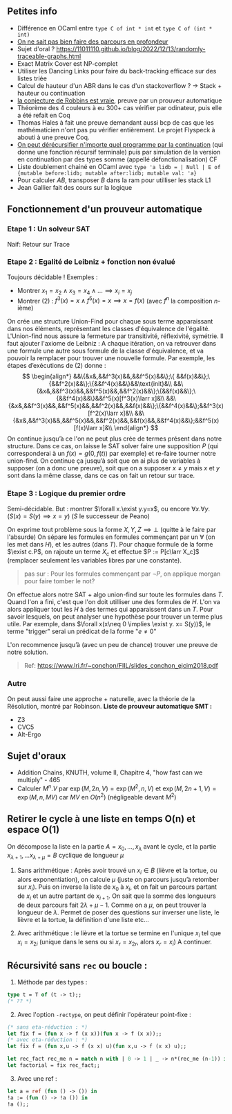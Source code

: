 

## Petites info

- Différence en OCaml entre `type C of int * int` et `type C of (int * int)`
- [On ne sait pas bien faire des parcours en profondeur](https://11011110.github.io/blog/2013/12/17/stack-based-graph-traversal.html)
- Sujet d'oral ? https://11011110.github.io/blog/2022/12/13/randomly-traceable-graphs.html
- Exact Matrix Cover est NP-complet
- Utiliser les Dancing Links pour faire du back-tracking efficace sur des listes triée
- Calcul de hauteur d'un ABR dans le cas d'un stackoverflow ? -> Stack + hauteur ou continuation
- [la conjecture de Robbins est vraie](https://en.wikipedia.org/wiki/Robbins_algebra), preuve par un prouveur automatique
- Théorème des 4 couleurs à eu 300+ cas vérifier par odinateur, puis elle a été refait en Coq
- Thomas Hales à fait une preuve demandant aussi bcp de cas que les mathématicien n'ont pas pu vérifier entièrement. Le projet Flyspeck à abouti à une preuve Coq.
- [On peut dérécursifier n'importe quel programme par la continuation](https://media.devenirenseignant.gouv.fr/file/agregation_externe/32/6/sujet0_agregation_externe_informatique_epreuve1_1422326.pdf) (qui donne une fonction récursif terminale) puis par simulation de la version en continuation par des types somme (appellé défonctionalisation) CF
- Liste doublement chainé en OCaml avec `type 'a lidb = | Null | E of {mutable before:lidb; mutable after:lidb; mutable val: 'a}`
- Pour calculer $AB$, transposer $B$ dans la ram pour utilliser les stack L1
- Jean Gallier fait des cours sur la logique
## Fonctionnement d'un prouveur automatique
### Etape 1 : Un solveur SAT
Naif: Retour sur Trace
### Etape 2 : Egalité de Leibniz + fonction non évalué
Toujours décidable !
Exemples  :
 - Montrer $x_1 =x_2 \land x_3 = x_4 \land ... \implies x_i = x_j$
 - Montrer $(2)$ : $f^3(x)=x \land f^5(x) = x \implies x=f(x)$ (avec $f^n$ la composition $n$-ième)

On crée une structure Union-Find pour chaque sous terme apparaissant dans nos éléments, représentant les classes d'équivalence de l'égalité.
L'Union-find nous assure la fermeture par transitivité, réflexivité, symétrie.
Il faut ajouter l'axiome de Leibniz :
A chaque itération, on va retrouver dans une formule une autre sous formule de la classe d'équivalence, et va pouvoir la remplacer pour trouver une nouvelle formule.
Par exemple, les étapes d’exécutions de $(2)$ donne :
$$
\begin{align*}
&&\{&x&,&&f^3(x)&&,&&f^5(x)&&\};\{ &&f(x)&&\};\{&&f^2(x)&&\};\{&&f^4(x)&&\}&&\text{init}&\\
&&\{&x&,&&f^3(x)&&,&&f^5(x)&&,&&f^2(x)&&\};\{&&f(x)&&\};\{&&f^4(x)&&\}&&f^5(x)[f^3(x)\larr x]&\\
&&\{&x&,&&f^3(x)&&,&&f^5(x)&&,&&f^2(x)&&,&&f(x)&&\};\{&&f^4(x)&&\};&&f^3(x)[f^2(x)\larr x]&\\
&&\{&x&,&&f^3(x)&&,&&f^5(x)&&,&&f^2(x)&&,&&f(x)&&,&&f^4(x)&&\};&&f^5(x)[f(x)\larr x]&\\
\end{align*}
$$
On continue jusqu’à ce l'on ne peut plus crée de termes présent dans notre structure.
Dans ce cas, on laisse le SAT solver faire une supposition $P$ (qui corresponderai à un $f(x)=g(0,f(t))$ par exemple) et re-faire tourner notre union-find.
On continue ça jusqu’à soit que on ai plus de variables à supposer (on a donc une preuve), soit que on a supposer $x\neq y$ mais $x$ et $y$ sont dans la même classe, dans ce cas on fait un retour sur trace.

### Etape 3 : Logique du premier ordre
Semi-décidable.
But : montrer $\forall x.\exist y.y=x$, ou encore $\forall x.\forall y.( S(x)=S(y)\implies x=y)$ ($S$ le successeur de Peano) 

On exprime tout problème sous la forme $X,Y,Z \implies \bot$ (quitte à le faire par l'absurde)
On sépare les formules en formules commençant par un $\forall$ (on les met dans $H$), et les autres (dans $T$).
Pour chaque formule de la forme $\exist c.P$, on rajoute un terme $X_c$ et effectue $P := P[c\larr X_c]$ (remplacer seulement les variables libres par une constante).
> pas sur :
> Pour les formules commençant par $\lnot P$, on applique morgan pour faire tomber le not?

On effectue alors notre SAT + algo union-find sur toute les formules dans $T$.
Quand l'on a fini, c'est que l'on doit utilliser une des formules de $H$.
L'on va alors appliquer tout les $H$ à des termes qui apparaissent dans un $T$. Pour savoir lesquels, on peut analyser une hypothèse pour trouver un terme plus utile.
Par exemple, dans $\forall x(x\neq 0 \implies \exist y. x= S(y))$, le terme "trigger" serai un prédicat de la forme "$e\neq 0$"

L'on recommence jusqu’à (avec un peu de chance) trouver une preuve de notre solution.

> Ref: https://www.lri.fr/~conchon/FIIL/slides_conchon_ejcim2018.pdf
### Autre
On peut aussi faire une approche + naturelle, avec la théorie de la Résolution, montré par Robinson.
**Liste de prouveur automatique SMT :**
 - Z3
 - CVC5
 - Alt-Ergo
## Sujet d'oraux
- Addition Chains, KNUTH, volume II, Chapitre 4, "how fast can we multiply" - 465
- Calculer $M^n.V$ par $\exp(M,2n,V) = \exp(M^2,n,V)$ et $\exp(M,2n+1,V) = \exp(M,n,MV)$ car $MV$ en $O(n^2)$ (négligeable devant $M^2$)

## Retirer le cycle à une liste en temps O(n) et espace O(1)

On décompose la liste en la partie $A = x_0 , ... , x_\lambda$ avant le cycle, et la partie $x_{\lambda+1}, ... x_{\lambda+\mu} = B$ cyclique de longueur $\mu$
1. Sans arithmétique :
Après avoir trouvé un $x_i\in B$ (lièvre et la tortue, ou alors exponentiation), on calcule $\mu$ (juste on parcours jusqu’à retomber sur $x_i$).
Puis on inverse la liste de $x_0$ à $x_i$, et on fait un parcours partant de $x_i$ et un autre partant de $x_{i+1}$.
On sait que la somme des longueurs de deux parcours fait $2\lambda + \mu -1$.
Comme on a $\mu$, on peut trouver la longueur de $\lambda$.
Permet de poser des questions sur inverser une liste, le lièvre et la tortue, la définition d'une liste etc...

2. Avec arithmétique :
le lièvre et la tortue se termine en l'unique $x_i$ tel que $x_i = x_{2i}$ (unique dans le sens ou si $x_r = x_{2r}$, alors $x_r = x_i$)
A continuer.

## Récursivité sans `rec` ou boucle :
1. Méthode par des types :

```ocaml
type t = T of (t -> t);;
(* ?? *)
```
2. Avec l'option `-rectype`, on peut définir l'opérateur point-fixe :
```ocaml
(* sans eta-réduction : *)
let fix f = (fun x -> f (x x))(fun x -> f (x x));;
(* avec eta-réduction : *)
let fix f = (fun x,u -> f (x x) u)(fun x,u -> f (x x) u);;

let rec_fact rec_me n = match n with | 0 -> 1 | _ -> n*(rec_me (n-1)) in
let factorial = fix rec_fact;;
```
3. Avec une ref :
```ocaml
let a = ref (fun () -> ()) in
!a := (fun () -> !a ()) in
!a ();;
```
<!--stackedit_data:
eyJoaXN0b3J5IjpbMTg5MzczMTE1OSwtMTQ0NzA0MzI4NCwxNj
M0NzY0MDQ4LC0xMTQ4MTcyNDU2LC0xMTQ2MjY1NDkxLC0yMDk4
MDQzNDk3LDg5OTY5OTY1MywtMjAyMTQwMDI2MywxMjM3OTE3MT
A3LDEwMTM4MDYyNywyODU0MjY5MjksLTEwMTY0MjE3ODksLTE3
MDEwNTczMDAsMTk2NDM3MTk0XX0=
-->